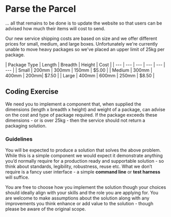 ﻿# Parse the Parcel #

... all that remains to be done is to update the website so that users can be advised how much their items will cost to send.

Our new service shipping costs are based on size and we offer different prices for small, medium, and large boxes. Unfortunately we're currently unable to move heavy packages so we've placed an upper limit of 25kg per package.

| Package Type | Length | Breadth | Height | Cost |
| --- | --- | --- | --- | --- | --- |
| Small | 200mm | 300mm | 150mm | $5.00 |
| Medium | 300mm | 400mm | 200mm| $7.50 |
| Large | 400mm | 600mm | 250mm | $8.50 |

## Coding Exercise ##

We need you to implement a component that, when supplied the dimensions (length x breadth x height) and weight of a package, can advise on the cost and type of package required. If the package exceeds these dimensions - or is over 25kg - then the service should not return a packaging solution.

### Guidelines ###

You will be expected to produce a solution that solves the above problem. While this is a simple component we would expect it demonstrate anything you’d normally require for a production ready and supportable solution - so think about standards, legibility, robustness, reuse etc. What we don’t require is a fancy user interface - a simple **command line** or **test harness** will suffice. 

You are free to choose how you implement the solution though your choices should ideally align with your skills and the role you are applying for. You are welcome to make assumptions about the solution along with any improvements you think enhance or add value to the solution - though please be aware of the original scope.

